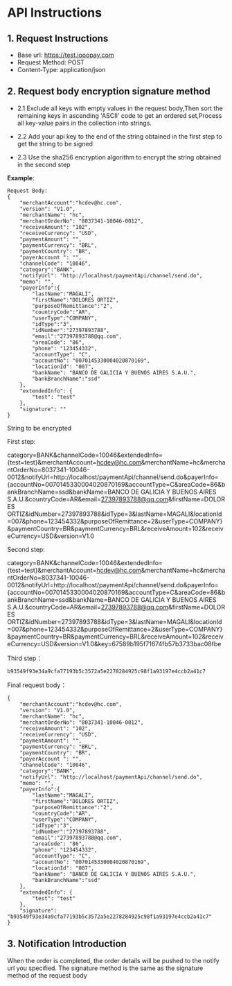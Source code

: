 # API Instructions

## 1. Request Instructions

* Base url: https://test.iooopay.com
* Request Method: POST
* Content-Type: application/json

## 2. Request body encryption signature method

* 2.1 Exclude all keys with empty values ​​in the request body,Then sort the remaining keys in ascending 'ASCII' code to get an ordered set,Process all key-value pairs in the collection into strings.

* 2.2 Add your api key to the end of the string obtained in the first step to get the string to be signed

* 2.3 Use the sha256 encryption algorithm to encrypt the string obtained in the second step

**Example**:

```
Request Body:
{
    "merchantAccount":"hcdev@hc.com",
    "version": "V1.0",
    "merchantName": "hc",
    "merchantOrderNo": "8037341-10046-0012",
    "receiveAmount": "102",
    "receiveCurrency": "USD",
    "paymentAmount": "",
    "paymentCurrency": "BRL",
    "paymentCountry": "BR",
    "payerAccount ": "",
    "channelCode": "10046",
    "category":"BANK",
    "notifyUrl": "http://localhost/paymentApi/channel/send.do",
    "memo": "",
    "payerInfo":{
        "lastName":"MAGALI",
        "firstName":"DOLORES ORTIZ", 
        "purposeOfRemittance":"2",
        "countryCode":"AR",
        "userType":"COMPANY",
        "idType":"3", 
        "idNumber":"27397893788", 
        "email":"27397893788@qq.com",
        "areaCode": "86", 
        "phone": "123454332",
        "accountType": "C",
        "accountNo": "0070145330004020870169",
        "locationId": "007", 
        "bankName": "BANCO DE GALICIA Y BUENOS AIRES S.A.U.", 
        "bankBranchName":"ssd"
    },
    "extendedInfo": {
        "test": "test"
    },
    "signature": ""
}
```

String to be encrypted

First step:

category=BANK&channelCode=10046&extendedInfo={test=test}&merchantAccount=hcdev@hc.com&merchantName=hc&merchantOrderNo=8037341-10046-0012&notifyUrl=http://localhost/paymentApi/channel/send.do&payerInfo={accountNo=0070145330004020870169&accountType=C&areaCode=86&bankBranchName=ssd&bankName=BANCO DE GALICIA Y BUENOS AIRES S.A.U.&countryCode=AR&email=27397893788@qq.com&firstName=DOLORES ORTIZ&idNumber=27397893788&idType=3&lastName=MAGALI&locationId=007&phone=123454332&purposeOfRemittance=2&userType=COMPANY}&paymentCountry=BR&paymentCurrency=BRL&receiveAmount=102&receiveCurrency=USD&version=V1.0


Second step:

category=BANK&channelCode=10046&extendedInfo={test=test}&merchantAccount=hcdev@hc.com&merchantName=hc&merchantOrderNo=8037341-10046-0012&notifyUrl=http://localhost/paymentApi/channel/send.do&payerInfo={accountNo=0070145330004020870169&accountType=C&areaCode=86&bankBranchName=ssd&bankName=BANCO DE GALICIA Y BUENOS AIRES S.A.U.&countryCode=AR&email=27397893788@qq.com&firstName=DOLORES ORTIZ&idNumber=27397893788&idType=3&lastName=MAGALI&locationId=007&phone=123454332&purposeOfRemittance=2&userType=COMPANY}&paymentCountry=BR&paymentCurrency=BRL&receiveAmount=102&receiveCurrency=USD&version=V1.0&key=67589b195f71674fb57b3733bac08fbe


Third step：
```
b93549f93e34a9cfa77193b5c3572a5e2278284925c98f1a93197e4ccb2a41c7
```

Final request body：
```
{
    "merchantAccount":"hcdev@hc.com",
    "version": "V1.0",
    "merchantName": "hc",
    "merchantOrderNo": "8037341-10046-0012",
    "receiveAmount": "102",
    "receiveCurrency": "USD",
    "paymentAmount": "",
    "paymentCurrency": "BRL",
    "paymentCountry": "BR",
    "payerAccount ": "",
    "channelCode": "10046",
    "category":"BANK",
    "notifyUrl": "http://localhost/paymentApi/channel/send.do",
    "memo": "",
    "payerInfo":{
        "lastName":"MAGALI",
        "firstName":"DOLORES ORTIZ", 
        "purposeOfRemittance":"2",
        "countryCode":"AR",
        "userType":"COMPANY",
        "idType":"3", 
        "idNumber":"27397893788", 
        "email":"27397893788@qq.com",
        "areaCode": "86", 
        "phone": "123454332",
        "accountType": "C",
        "accountNo": "0070145330004020870169",
        "locationId": "007", 
        "bankName": "BANCO DE GALICIA Y BUENOS AIRES S.A.U.", 
        "bankBranchName":"ssd"
    },
    "extendedInfo": {
        "test": "test"
    },
    "signature": "b93549f93e34a9cfa77193b5c3572a5e2278284925c98f1a93197e4ccb2a41c7"
}
```
## 3. Notification Introduction

When the order is completed, the order details will be pushed to the notify url you specified. The signature method is the same as the signature method of the request body